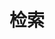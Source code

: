 ---
title: "检索"
slug: "search"
layout: "search"
outputs:
    - html
    - json
menu:
    main:
        weight: -60
        params: 
            icon: search
---